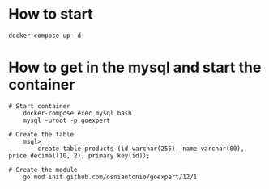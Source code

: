 # How to start

    docker-compose up -d

# How to get in the mysql and start the container

    # Start container
        docker-compose exec mysql bash
        mysql -uroot -p goexpert

    # Create the table
        msql>
            create table products (id varchar(255), name varchar(80), price decimal(10, 2), primary key(id));

    # Create the module
        go mod init github.com/osniantonio/goexpert/12/1
